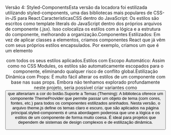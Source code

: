Versão 4: Styled-ComponentsEsta versão da locadora foi estilizada utilizando styled-components, uma das bibliotecas mais populares de CSS-in-JS para React.CaracterísticasCSS dentro do JavaScript: Os estilos são escritos como template literals do JavaScript dentro dos próprios arquivos de componente (.jsx). Isso colocaliza os estilos com a lógica e a estrutura do componente, melhorando a organização.Componentes Estilizados: Em vez de aplicar classes a elementos, criamos componentes React que já vêm com seus próprios estilos encapsulados. Por exemplo, criamos um <StyledNavbar> que é um elemento <header> com todos os seus estilos aplicados.Estilos com Escopo Automático: Assim como no CSS Modules, os estilos são automaticamente escopados para o componente, eliminando qualquer risco de conflito global.Estilização Dinâmica com Props: É muito fácil alterar os estilos de um componente com base nas suas props. Embora não tenhamos explorado profundamente neste projeto, seria possível criar variantes como <Button primary> que alterariam a cor do botão.Suporte a Temas (Theming): A biblioteca oferece um componente ThemeProvider que permite passar um objeto de tema (com cores, fontes, etc.) para todos os componentes estilizados aninhados. Nesta versão, o arquivo theme.js define os temas claro e escuro, que são aplicados na página principal.styled-components é uma abordagem poderosa que une a lógica e os estilos de um componente de forma muito coesa. É ideal para projetos que dependem de sistemas de design complexos e de estilização dinâmica.